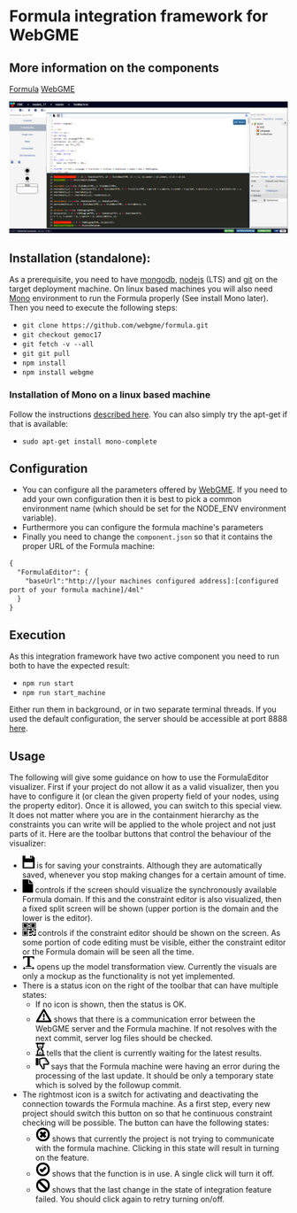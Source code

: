 # Formula integration framework for WebGME
## More information on the components
[Formula](http://formula.codeplex.com/)
[WebGME](https://webgme.org)

![Formula Code Editor](img/formula_screenshot.png "Formula Code Editor - upper portion is Formula domain, the lower is the user defined constraints")

## Installation (standalone):
As a prerequisite, you need to have [mongodb](https://www.mongodb.com), [nodejs](https://nodejs.org) (LTS) and [git](https://git-scm.com/) on the target deployment machine.
On linux based machines you will also need [Mono](http://www.mono-project.com) environment to run the Formula properly (See install Mono later).
Then you need to execute the following steps:
- ```git clone https://github.com/webgme/formula.git```
- ```git checkout gemoc17```
- ```git fetch -v --all```
- ```git git pull```
- ```npm install```
- ```npm install webgme```

### Installation of Mono on a linux based machine
Follow the instructions [described here](http://www.mono-project.com/docs/getting-started/install/linux/).
You can also simply try the apt-get if that is available:
- ```sudo apt-get install mono-complete```

## Configuration
- You can configure all the parameters offered by [WebGME](https://github.com/webgme/webgme/blob/master/config/README.md).
If you need to add your own configuration then it is best to pick a common environment name (which should be set for the NODE_ENV environment variable).
- Furthermore you can configure the formula machine's parameters
- Finally you need to change the ```component.json``` so that it contains the proper URL of the Formula machine:
```
{
  "FormulaEditor": {
    "baseUrl":"http://[your machines configured address]:[configured port of your formula machine]/4ml"
  }
}
```

## Execution
As this integration framework have two active component you need to run both to have the expected result:
- ```npm run start```
- ```npm run start_machine```

Either run them in background, or in two separate terminal threads. If you used the default configuration, the server
should be accessible at port 8888 [here](http://localhost:8888).

## Usage
The following will give some guidance on how to use the FormulaEditor visualizer. First if your project do not allow
it as a valid visualizer, then you have to configure it (or clean the given property field of your nodes, using the property editor).
Once it is allowed, you can switch to this special view. It does not matter where you are in the containment hierarchy as
the constraints you can write will be applied to the whole project and not just parts of it.
Here are the toolbar buttons that control the behaviour of the visualizer:
- ![saveBtn](img/disk.png "Save button") is for saving your constraints. Although they are automatically saved, whenever
you stop making changes for a certain amount of time.
- ![domainBtn](img/file.png "show/Hide domain definitions") controls if the screen should visualize the synchronously available
Formula domain. If this and the constraint editor is also visualized, then a fixed split screen will be shown (upper portion is
the domain and the lower is the editor).
- ![constraintBtn](img/qrcode.png "show/Hide constraint editor") controls if the constraint editor should be shown on
the screen. As some portion of code editing must be visible, either the constraint editor or the Formula domain will be
seen all the time.
- ![transformBtn](img/transform.png "transform model function") opens up the model transformation view. Currently the
visuals are only a mockup as the functionality is not yet implemented.
- There is a status icon on the right of the toolbar that can have multiple states:
   - If no icon is shown, then the status is OK.
   - ![warning](img/warning.png "communication error with the Formula machine") shows that there is a communication error
 between the WebGME server and the Formula machine. If not resolves with the next commit, server log files should be
 checked.
   - ![wait](img/hourglass.png "Formula machine is working") tells that the client is currently waiting for the latest results.
   - ![error](img/thumbs.png "Formula machine reports error") says that the Formula machine were having an error
during the processing of the last update. It should be only a temporary state which is solved by the followup commit.
- The rightmost icon is a switch for activating and deactivating the connection towards the Formula machine. As a first
step, every new project should switch this button on so that he continuous constraint checking will be possible. The button
can have the following states:
   - ![off](img/off.png "integration switched off for the project") shows that currently the project is not trying
to communicate with the formula machine. Clicking in this state will result in turning on the feature.
   - ![on](img/on.png "integration is in use") shows that the function is in use. A single click will turn it off.
   - ![fail](img/fail.png "switching of integration state is failed") shows that the last change in the state of
integration feature failed. You should click again to retry turning on/off.
